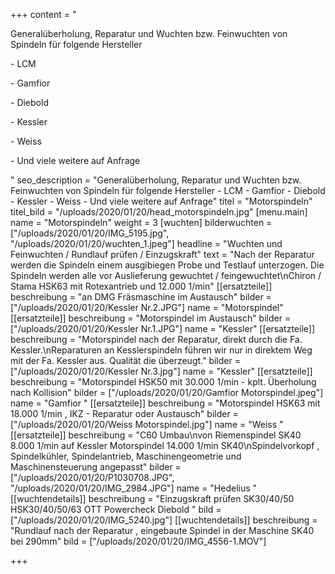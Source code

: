 +++
content = "<p>Generalüberholung, Reparatur und Wuchten bzw. Feinwuchten von Spindeln für folgende Hersteller</p><p>- LCM</p><p>- Gamfior</p><p>- Diebold</p><p>- Kessler</p><p>- Weiss</p><p>- Und viele weitere auf Anfrage</p>"
seo_description = "Generalüberholung, Reparatur und Wuchten bzw. Feinwuchten von Spindeln für folgende Hersteller  - LCM  - Gamfior  - Diebold  - Kessler  - Weiss  - Und viele weitere auf Anfrage"
titel = "Motorspindeln"
titel_bild = "/uploads/2020/01/20/head_motorspindeln.jpg"
[menu.main]
name = "Motorspindeln"
weight = 3
[wuchten]
bilderwuchten = ["/uploads/2020/01/20/IMG_5195.jpg", "/uploads/2020/01/20/wuchten_1.jpeg"]
headline = "Wuchten und Feinwuchten / Rundlauf prüfen / Einzugskraft"
text = "Nach der Reparatur werden die Spindeln einem ausgibiegen Probe und Testlauf unterzogen. Die Spindeln werden alle vor Auslieferung gewuchtet / feingewuchtet\nChiron / Stama HSK63 mit Rotexantrieb und 12.000 1/min"
[[ersatzteile]]
beschreibung = "an DMG Fräsmaschine im Austausch"
bilder = ["/uploads/2020/01/20/Kessler Nr.2.JPG"]
name = "Motorspindel"
[[ersatzteile]]
beschreibung = "Motorspindel im Austausch"
bilder = ["/uploads/2020/01/20/Kessler Nr.1.JPG"]
name = "Kessler"
[[ersatzteile]]
beschreibung = "Motorspindel nach der Reparatur, direkt durch die Fa. Kessler.\nReparaturen an Kesslerspindeln führen wir nur in direktem Weg mit der Fa. Kessler aus. Qualität die überzeugt."
bilder = ["/uploads/2020/01/20/Kessler Nr.3.jpg"]
name = "Kessler"
[[ersatzteile]]
beschreibung = "Motorspindel HSK50 mit 30.000 1/min - kplt. Überholung nach Kollision"
bilder = ["/uploads/2020/01/20/Gamfior Motorspindel.jpeg"]
name = "Gamfior "
[[ersatzteile]]
beschreibung = "Motorspindel HSK63 mit 18.000 1/min , IKZ - Reparatur oder Austausch"
bilder = ["/uploads/2020/01/20/Weiss Motorspindel.jpg"]
name = "Weiss "
[[ersatzteile]]
beschreibung = "C60 Umbau\nvon Riemenspindel SK40 8.000 1/min auf Kessler Motorspindel 14.000 1/min SK40\nSpindelvorkopf , Spindelkühler, Spindelantrieb, Maschinengeometrie und Maschinensteuerung angepasst"
bilder = ["/uploads/2020/01/20/P1030708.JPG", "/uploads/2020/01/20/IMG_2984.JPG"]
name = "Hedelius "
[[wuchtendetails]]
beschreibung = "Einzugskraft prüfen SK30/40/50 HSK30/40/50/63 OTT Powercheck Diebold "
bild = ["/uploads/2020/01/20/IMG_5240.jpg"]
[[wuchtendetails]]
beschreibung = "Rundlauf nach der Reparatur , eingebaute Spindel in der Maschine SK40 bei 290mm"
bild = ["/uploads/2020/01/20/IMG_4556-1.MOV"]

+++
